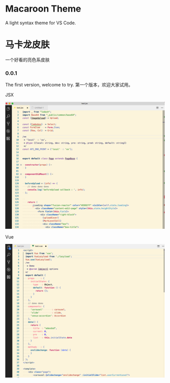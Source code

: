 # Macaroon Theme

A light syntax theme for VS Code.

# 马卡龙皮肤

一个好看的亮色系皮肤

### 0.0.1
The first version, welcome to try.
第一个版本，欢迎大家试用。

JSX

![image](https://github.com/imseanpan/Macaroon-Theme/raw/master/p1.png)

Vue

![image](https://github.com/imseanpan/Macaroon-Theme/raw/master/p2.png)
